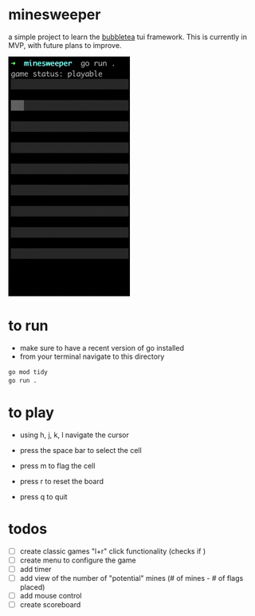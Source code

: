 # minesweeper

a simple project to learn the [bubbletea](https://github.com/charmbracelet/bubbletea) tui framework. This is currently in MVP, with future plans to improve.

![](./minesweeper.gif)

# to run
- make sure to have a recent version
of go installed
- from your terminal navigate to this directory  
```bash
go mod tidy
go run .
```

# to play
- using h, j, k, l navigate the cursor

- press the space bar to select the cell

- press m to flag the cell

- press r to reset the board

- press q to quit

# todos
- [ ] create classic games "l+r" click functionality (checks if )
- [ ] create menu to configure the game
- [ ] add timer
- [ ] add view of the number of "potential" mines (# of mines - # of flags placed)
- [ ] add mouse control
- [ ] create scoreboard